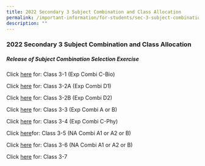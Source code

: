 ```yaml
---
title: 2022 Secondary 3 Subject Combination and Class Allocation
permalink: /important-information/for-students/sec-3-subject-combination/
description: ""
---
```


### **2022 Secondary 3 Subject Combination and Class Allocation**
##### **Release of Subject Combination Selection Exercise**

Click [here](/files/Class-3-1-Exp-Combi-C-Bio.pdf) for: Class 3-1 (Exp Combi C-Bio)

Click [here](/files/Class-3-2A-Exp-Combi-D1.pdf) for: Class 3-2A (Exp Combi D1)

Click [here](/files/Class-3-2B-Exp-Combi-D2.pdf) for: Class 3-2B (Exp Combi D2)

Click [here](/files/Class-3-3-Exp-Combi-A-or-B.pdf) for: Class 3-3 (Exp Combi A or B)

Click [here](/files/Class-3-4-Exp-Combi-C-Phy.pdf) for: Class 3-4 (Exp Combi C-Phy)

Click [here](/files/Class-3-5-NA-Combi-A1orA2orB.pdf)for: Class 3-5 (NA Combi A1 or A2 or B)

Click [here](/files/Class-3-6-NA-Combi-A1orA2orB.pdf) for: Class 3-6 (NA Combi A1 or A2 or B)

Click [here](/files/Class-3-7.pdf) for: Class 3-7







